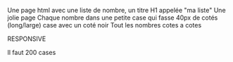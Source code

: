 Une page html avec une liste de nombre, un titre H1 appelée "ma liste"
Une jolie page
Chaque nombre dans une petite case qui fasse 40px de cotés (long/large) case avec un coté noir
Tout les nombres cotes a cotes


RESPONSIVE


Il faut 200 cases
